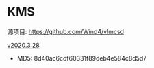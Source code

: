 # KMS

源项目: <https://github.com/Wind4/vlmcsd>

[v2020.3.28](/kms/build/kms_2020-03-28.qpkg)

- MD5: 8d40ac6cdf60331f89deb4e584c8d5d7
